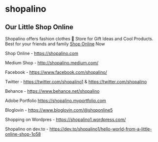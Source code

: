 # shopalino

## Our Little Shop Online 

Shopalino offers fashion clothes 🦄 Store for Gift Ideas and Cool Products. Best for your friends and family <a href="https://shopalino.com">Shop Online</a> Now


Shop Online - https://shopalino.com 

Medium Shop - http://shopalino.medium.com/ 

Facebook - https://www.facebook.com/shopalino/ 

Twitter - https://twitter.com/shopalino1 & https://twitter.com/shopalino

Behance - https://www.behance.net/shopalino

Adobe Portfolio https://shopalino.myportfolio.com 

Bloglovin - https://www.bloglovin.com/@shoponline5 

Shopping on Wordpres - https://shopalino1.wordpress.com/

Shopalino on dev.to - https://dev.to/shopalino1/hello-world-from-a-little-online-shop-1o58 







